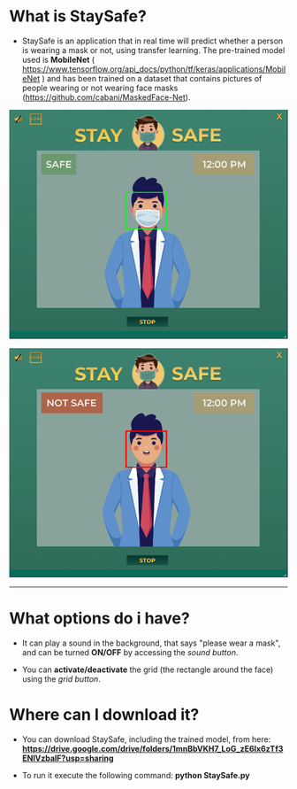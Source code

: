 # What is StaySafe?
 
 
 * StaySafe  is an application that in real time will predict whether a person is wearing a mask or not, using transfer learning. The pre-trained model used is <b>MobileNet</b> ( https://www.tensorflow.org/api_docs/python/tf/keras/applications/MobileNet ) and has been trained on a dataset that contains pictures of people wearing or not wearing face masks (https://github.com/cabani/MaskedFace-Net).
 


![Test Image 1](/IMGreadme/safe.png)


![Test Image 2](/IMGreadme/notsafe.png)



-----------------------------------------------



# What options do i have?
 
 * It can play a sound in the background, that says "please wear a mask", and can be turned <b>ON/OFF</b> by accessing the <i>sound button</i>. 
 

 * You can <b>activate/deactivate</b> the grid (the rectangle around the face) using the <i>grid button</i>.



# Where can I download it?

* You can download StaySafe, including the trained model, from here: <b> https://drive.google.com/drive/folders/1mnBbVKH7_LoG_zE6lx6zTf3ENlVzbalF?usp=sharing </b>

* To run it execute the following command: <b> python StaySafe.py</b>
